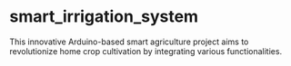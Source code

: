 # smart_irrigation_system
This innovative Arduino-based smart agriculture project aims to revolutionize home crop cultivation by integrating various functionalities. 
